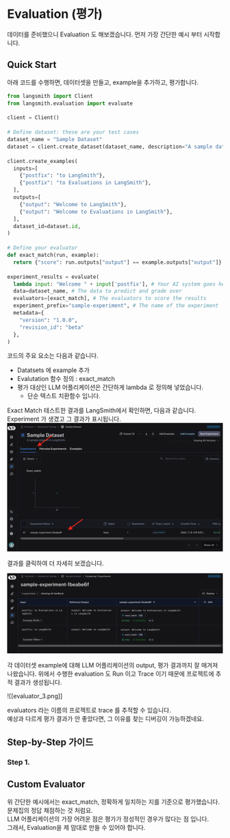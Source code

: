 # Evaluation (평가)

데이터를 준비했으니 Evaluation 도 해보겠습니다.
먼저 가장 간단한 예시 부터 시작합니다.

## Quick Start

아래 코드를 수행하면, 데이터셋을 만들고, example을 추가하고, 평가합니다.

``` python 
from langsmith import Client
from langsmith.evaluation import evaluate

client = Client()

# Define dataset: these are your test cases
dataset_name = "Sample Dataset"
dataset = client.create_dataset(dataset_name, description="A sample dataset in LangSmith.")

client.create_examples(
  inputs=[
    {"postfix": "to LangSmith"},
    {"postfix": "to Evaluations in LangSmith"},
  ],
  outputs=[
    {"output": "Welcome to LangSmith"},
    {"output": "Welcome to Evaluations in LangSmith"},
  ],
  dataset_id=dataset.id,
)

# Define your evaluator
def exact_match(run, example):
  return {"score": run.outputs["output"] == example.outputs["output"]}

experiment_results = evaluate(
  lambda input: "Welcome " + input['postfix'], # Your AI system goes here
  data=dataset_name, # The data to predict and grade over
  evaluators=[exact_match], # The evaluators to score the results
  experiment_prefix="sample-experiment", # The name of the experiment
  metadata={
    "version": "1.0.0",
    "revision_id": "beta"
  },
)
```

코드의 주요 요소는 다음과 같습니다.
- Datatsets 에 example 추가
- Evalutation 함수 정의 : exact_match
- 평가 대상인 LLM 어플리케이션은 간단하게 lambda 로 정의해 넣었습니다.
	- 단순 텍스트 치환함수 입니다.

Exact Match 테스트한 결과를 LangSmith에서 확인하면, 다음과 같습니다.  
Experiment 가 생겼고 그 결과가 표시됩니다. 
![](../rsc/evaluation_1.png)

결과를 클릭하여 더 자세히 보겠습니다.  

![](../rsc/evaluation_2.png)

각 데이터셋 example에 대해 LLM 어플리케이션의 output, 평가 결과까지 잘 매겨져 나왔습니다.
위에서 수행한 evaluation 도 Run 이고 Trace 이기 때문에 프로젝트에 추적 결과가 생성됩니다.  

![[evaluator_3.png]]

evaluators 라는 이름의 프로젝트로 trace 를 추적할 수 있습니다.  
예상과 다르게 평가 결과가 안 좋았다면, 그 이유를 찾는 디버깅이 가능하겠네요.  



## Step-by-Step 가이드



### Step 1.


## Custom Evaluator

위 간단한 예시에서는 exact_match, 정확하게 일치하는 지를 기준으로 평가했습니다. 문제집의 정답 채점하는 것 처럼요.  
LLM 어플리케이션의 가장 어려운 점은 평가가 정성적인 경우가 많다는 점 입니다.  
그래서, Evaluation을 제 맘대로 만들 수 있어야 합니다. 
